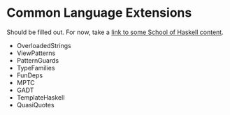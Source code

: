 # Common Language Extensions

<!DOCTYPE html>
<p>Should be filled out. For now, take a <a href="https://www.fpcomplete.com/school/to-infinity-and-beyond/pick-of-the-week/guide-to-ghc-extensions">link to some School of Haskell
content</a>.</p><ul><li>OverloadedStrings</li><li>ViewPatterns</li><li>PatternGuards</li><li>TypeFamilies</li><li>FunDeps</li><li>MPTC</li><li>GADT</li><li>TemplateHaskell</li><li>QuasiQuotes</li></ul>